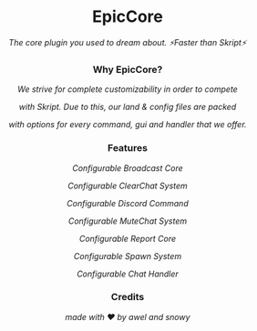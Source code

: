 <h1 align="center">EpicCore</h1><div align="center">
<i>The core plugin you used to dream about.</i>
<i>⚡Faster than Skript⚡</i>

<h3 align="center">Why EpicCore?</h3><div align="center">
  
<i>We strive for complete customizability in order to compete</i>
  
<i>with Skript. Due to this, our land & config files are packed</i>

<i>with options for every command, gui and handler that we offer.</i>


<h3 align="center">Features</h3><div align="center">
  
<i>Configurable Broadcast Core</i>

<i>Configurable ClearChat System</i>

<i>Configurable Discord Command</i>

<i>Configurable MuteChat System</i>

<i>Configurable Report Core</i>

<i>Configurable Spawn System</i>

<i>Configurable Chat Handler</i>

<h3 align="center">Credits</h3><div align="center">
<i>made with ❤️ by awel and snowy</i>

